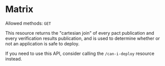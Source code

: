 # Matrix

Allowed methods: `GET`

This resource returns the "cartesian join" of every pact publication and every verification results publication, and is used to determine whether or not an application is safe to deploy.

If you need to use this API, consider calling the `/can-i-deploy` resource instead.
